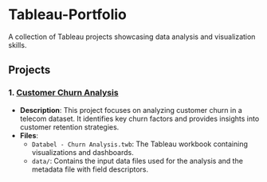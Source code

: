 # Tableau-Portfolio
A collection of Tableau projects showcasing data analysis and visualization skills.

## Projects

### 1. [Customer Churn Analysis](customer-churn-analysis/)
   - **Description**: This project focuses on analyzing customer churn in a telecom dataset. It identifies key churn factors and provides insights into customer retention strategies.
   - **Files**:
     - `Databel - Churn Analysis.twb`: The Tableau workbook containing visualizations and dashboards.
     - `data/`: Contains the input data files used for the analysis and the metadata file with field descriptors.
